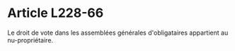 # Article L228-66

Le droit de vote dans les assemblées générales d'obligataires appartient au nu-propriétaire.
